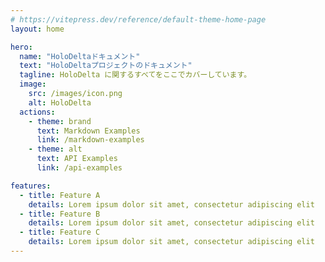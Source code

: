 ```yaml
---
# https://vitepress.dev/reference/default-theme-home-page
layout: home

hero:
  name: "HoloDeltaドキュメント"
  text: "HoloDeltaプロジェクトのドキュメント"
  tagline: HoloDelta に関するすべてをここでカバーしています。
  image:
    src: /images/icon.png
    alt: HoloDelta
  actions:
    - theme: brand
      text: Markdown Examples
      link: /markdown-examples
    - theme: alt
      text: API Examples
      link: /api-examples

features:
  - title: Feature A
    details: Lorem ipsum dolor sit amet, consectetur adipiscing elit
  - title: Feature B
    details: Lorem ipsum dolor sit amet, consectetur adipiscing elit
  - title: Feature C
    details: Lorem ipsum dolor sit amet, consectetur adipiscing elit
---
```

